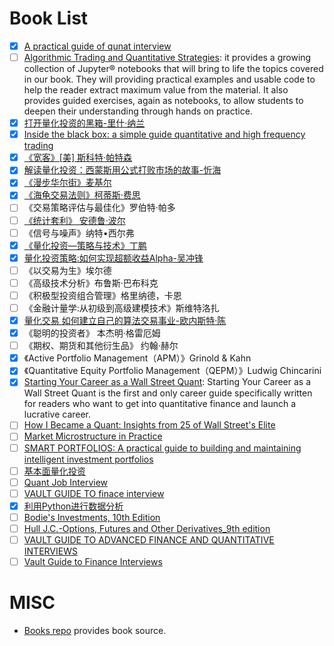 # Book List
- [x] [A practical guide of qunat interview](1.pdf)
- [ ] [Algorithmic Trading and Quantitative Strategies](https://github.com/NehrenD/algo_trading_and_quant_strategies): it provides a growing collection of Jupyter® notebooks that will bring to life the topics covered in our book. They will providing practical examples and usable code to help the reader extract maximum value from the material. It also provides guided exercises, again as notebooks, to allow students to deepen their understanding through hands on practice.
- [x] [打开量化投资的黑箱-里什·纳兰](2.pdf)
- [x] [Inside the black box: a simple guide quantitative and high frequency trading](13.pdf)
- [x] [《宽客》[美] 斯科特·帕特森](18.pdf)
- [x] [解读量化投资：西蒙斯用公式打败市场的故事-忻海](3.pdf)
- [x] [《漫步华尔街》麦基尔](19.pdf)
- [x] [《海龟交易法则》柯蒂斯·费思](20.pdf)
- [ ] 《交易策略评估与最佳化》罗伯特·帕多
- [ ] [《统计套利》 安德鲁·波尔](21.pdf)
- [ ] 《信号与噪声》纳特•西尔弗
- [x] [《量化投资—策略与技术》丁鹏](9.pdf)
- [x] [量化投资策略:如何实现超额收益Alpha-吴冲锋](4.pdf)
- [ ] 《以交易为生》埃尔德
- [ ] 《高级技术分析》布鲁斯·巴布科克
- [ ] 《积极型投资组合管理》格里纳德，卡恩
- [ ] 《金融计量学:从初级到高级建模技术》斯维特洛扎
- [x] [量化交易 如何建立自己的算法交易事业-欧内斯特·陈](5.pdf)
- [x] 《聪明的投资者》 本杰明·格雷厄姆
- [ ] 《期权、期货和其他衍生品》 约翰·赫尔
- [x] 《Active Portfolio Management（APM）》Grinold & Kahn
- [x] 《Quantitative Equity Portfolio Management（QEPM）》Ludwig Chincarini
- [x] [Starting Your Career as a Wall Street Quant](22.pdf): Starting Your Career as a Wall Street Quant is the first and only career guide specifically written for readers who want to get into quantitative finance and launch a lucrative career.
- [ ] [How I Became a Quant: Insights from 25 of Wall Street's Elite](https://www.amazon.com/How-Became-Quant-Insights-Streets/dp/0470452579)
- [ ] [Market Microstructure in Practice](6.pdf)
- [ ] [SMART PORTFOLIOS: A practical guide to building and maintaining intelligent investment portfolios](7.pdf)
- [ ] [基本面量化投资](8.pdf)
- [ ] [Quant Job Interview](10.pdf)
- [ ] [VAULT GUIDE TO finace interview](11.pdf)
- [x] [利用Python进行数据分析](12.pdf)
- [ ] [Bodie's Investments, 10th Edition](14.pdf)
- [ ] [Hull J.C.-Options, Futures and Other Derivatives_9th edition](15.pdf)
- [ ] [VAULT GUIDE TO ADVANCED FINANCE AND QUANTITATIVE INTERVIEWS](16.pdf)
- [ ] [Vault Guide to Finance Interviews](17.pdf)
# MISC
- [Books repo](https://github.com/beimingmaster/quant-resources) provides book source.